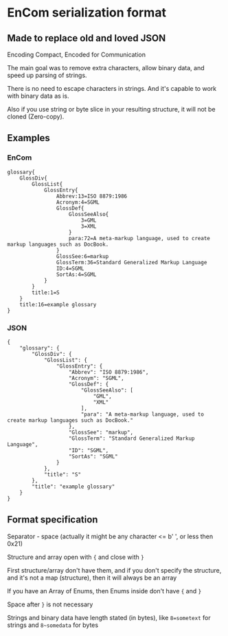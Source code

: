 # EnCom serialization format
## Made to replace old and loved JSON

Encoding Compact, Encoded for Communication

The main goal was to remove extra characters, allow binary data, and speed up parsing of strings.

There is no need to escape characters in strings. And it's capable to work with binary data as is.

Also if you use string or byte slice in your resulting structure, it will not be cloned (Zero-copy).

## Examples
### EnCom
```
glossary{
    GlossDiv{
        GlossList{
            GlossEntry{
                Abbrev:13=ISO 8879:1986
                Acronym:4=SGML
                GlossDef{
                    GlossSeeAlso{
                        3=GML
                        3=XML
                    }
                    para:72=A meta-markup language, used to create markup languages such as DocBook.
                }
                GlossSee:6=markup
                GlossTerm:36=Standard Generalized Markup Language
                ID:4=SGML
                SortAs:4=SGML
            }
        }
        title:1=S
    }
    title:16=example glossary
}
```

### JSON
```
{
    "glossary": {
        "GlossDiv": {
            "GlossList": {
                "GlossEntry": {
                    "Abbrev": "ISO 8879:1986",
                    "Acronym": "SGML",
                    "GlossDef": {
                        "GlossSeeAlso": [
                            "GML",
                            "XML"
                        ],
                        "para": "A meta-markup language, used to create markup languages such as DocBook."
                    },
                    "GlossSee": "markup",
                    "GlossTerm": "Standard Generalized Markup Language",
                    "ID": "SGML",
                    "SortAs": "SGML"
                }
            },
            "title": "S"
        },
        "title": "example glossary"
    }
}
```

## Format specification
Separator - space (actually it might be any character <= b' ', or less then 0x21)

Structure and array open with `{` and close with `}`

First structure/array don't have them, and if you don't specify the structure, and it's not a map (structure), then it will always be an array

If you have an Array of Enums, then Enums inside don't have `{` and `}`

Space after `}` is not necessary

Strings and binary data have length stated (in bytes), like `8=sometext` for strings and `8~somedata` for bytes
